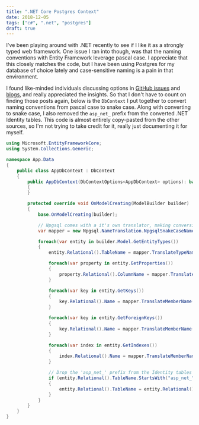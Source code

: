 ```yaml
---
title: ".NET Core Postgres Context"
date: 2018-12-05
tags: ["c#", ".net", "postgres"]
draft: true
---
```


I've been playing around with .NET recently to see if I like it as a strongly typed web framework. One issue I ran into
though, was that the naming conventions with Entity Framework leverage pascal case. I appreciate that this closely
matches the code, but I have been using Postgres for my database of choice lately and case-sensitive naming is a pain
in that environment.

I found like-minded individuals discussing options in [GitHub issues](https://github.com/aspnet/EntityFrameworkCore/issues/5159#issuecomment-376112332)
and [blogs](https://andrewlock.net/customising-asp-net-core-identity-ef-core-naming-conventions-for-postgresql/),
and really appreciated the insights. So that I don't have to count on finding those posts again, below is the `DbContext`
I put together to convert naming conventions from pascal case to snake case. Along with converting to snake case, I
also removed the `asp_net_` prefix from the converted .NET Identity tables. This code is almost entirely copy-pasted from the
other sources, so I'm not trying to take credit for it, really just documenting it for myself.

```cs
using Microsoft.EntityFrameworkCore;
using System.Collections.Generic;

namespace App.Data
{
    public class AppDbContext : DbContext
    {
        public AppDbContext(DbContextOptions<AppDbContext> options): base(options)
        {
        }

        protected override void OnModelCreating(ModelBuilder builder)
        {
            base.OnModelCreating(builder);

            // Npgsql comes with a it's own translator, making conversion easy
            var mapper = new Npgsql.NameTranslation.NpgsqlSnakeCaseNameTranslator();

            foreach(var entity in builder.Model.GetEntityTypes())
            {
                entity.Relational().TableName = mapper.TranslateTypeName(entity.Relational().TableName);

                foreach(var property in entity.GetProperties())
                {
                    property.Relational().ColumnName = mapper.TranslateMemberName(property.Name);
                }

                foreach(var key in entity.GetKeys())
                {
                    key.Relational().Name = mapper.TranslateMemberName(key.Relational().Name);
                }

                foreach(var key in entity.GetForeignKeys())
                {
                    key.Relational().Name = mapper.TranslateMemberName(key.Relational().Name);
                }

                foreach(var index in entity.GetIndexes())
                {
                    index.Relational().Name = mapper.TranslateMemberName(index.Relational().Name);
                }

                // Drop the 'asp_net_' prefix from the Identity tables
                if (entity.Relational().TableName.StartsWith("asp_net_"))
                {
                    entity.Relational().TableName = entity.Relational().TableName.Replace("asp_net_", string.Empty);
                }
            }
        }
    }
}
```

